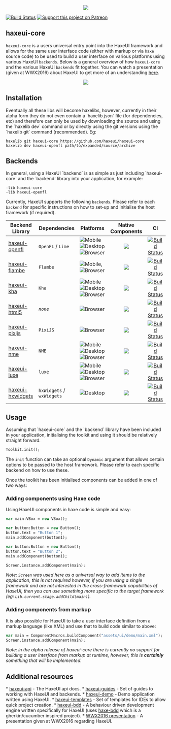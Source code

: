<p align="center">
  <img src="https://dl.dropboxusercontent.com/u/26678671/haxeui2-warning.png"/>
</p>

[![Build Status](https://travis-ci.org/haxeui/haxeui-core.svg?branch=master)](https://travis-ci.org/haxeui/haxeui-core)
[![Support this project on Patreon](https://dl.dropboxusercontent.com/u/26678671/patreon_button.png)](https://www.patreon.com/haxeui)

<h2>haxeui-core</h2>

`haxeui-core` is a users universal entry point into the HaxeUI framework and allows for the same user interface code (either with markup or via `haxe` source code) to be used to build a user interface on various platforms using various HaxeUI `backends`. Below is a general overview of how `haxeui-core` and the various HaxeUI `backends` fit together. You can watch a presentation (given at WWX2016) about HaxeUI to get more of an understanding <a href="https://www.youtube.com/watch?v=L8J8qrR2VSg&feature=youtu.be">here</a>.

<p align="center">
  <img src="https://dl.dropboxusercontent.com/u/26678671/haxeui-overview.png"/>
</p>

<h2>Installation</h2>
Eventually all these libs will become haxelibs, however, currently in their alpha form they do not even contain a `haxelib.json` file (for dependencies, etc) and therefore can only be used by downloading the source and using the `haxelib dev` command or by directly using the git versions using the `haxelib git` command (recommended). Eg:

```
haxelib git haxeui-core https://github.com/haxeui/haxeui-core
haxelib dev haxeui-openfl path/to/expanded/source/archive
```


<h2>Backends</h2>
In general, using a HaxeUI `backend` is as simple as just including `haxeui-core` and the `backend` library into your application, for example:

```
-lib haxeui-core
-lib haxeui-openfl
```

Currently, HaxeUI supports the following `backends`. Please refer to each `backend` for specific instructions on how to set-up and initialise the host framework (if required).

| Backend Library                   | Dependencies        | Platforms | Native Components | CI |
| ------------- | -----------------------| ----------------- | :-----: | :------: |
| <a href="https://github.com/haxeui/haxeui-openfl">haxeui-openfl</a> | `OpenFL` / `Lime` | <img src="https://dl.dropboxusercontent.com/u/26678671/mobile.png" title="Mobile"> <img src="https://dl.dropboxusercontent.com/u/26678671/desktop.png" title="Desktop"> <img src="https://dl.dropboxusercontent.com/u/26678671/browser.png" title="Browser"> | <img src="https://dl.dropboxusercontent.com/u/26678671/cross.png"> | [![Build Status](https://travis-ci.org/haxeui/haxeui-openfl.svg?branch=master)](https://travis-ci.org/haxeui/haxeui-openfl) |
| <a href="https://github.com/haxeui/haxeui-flambe">haxeui-flambe</a> | `Flambe` | <img src="https://dl.dropboxusercontent.com/u/26678671/mobile.png" title="Mobile">, <img src="https://dl.dropboxusercontent.com/u/26678671/browser.png" title="Browser"> | <img src="https://dl.dropboxusercontent.com/u/26678671/cross.png"> | [![Build Status](https://travis-ci.org/haxeui/haxeui-flambe.svg?branch=master)](https://travis-ci.org/haxeui/haxeui-flambe) |
| <a href="https://github.com/haxeui/haxeui-kha">haxeui-kha</a> | `Kha` | <img src="https://dl.dropboxusercontent.com/u/26678671/mobile.png" title="Mobile"> <img src="https://dl.dropboxusercontent.com/u/26678671/desktop.png" title="Desktop"> <img src="https://dl.dropboxusercontent.com/u/26678671/browser.png" title="Browser"> | <img src="https://dl.dropboxusercontent.com/u/26678671/cross.png"> | [![Build Status](https://travis-ci.org/haxeui/haxeui-kha.svg?branch=master)](https://travis-ci.org/haxeui/haxeui-kha) |
| <a href="https://github.com/haxeui/haxeui-html5">haxeui-html5</a> | _`none`_ | <img src="https://dl.dropboxusercontent.com/u/26678671/browser.png" title="Browser"> | <img src="https://dl.dropboxusercontent.com/u/26678671/tick.png"> | [![Build Status](https://travis-ci.org/haxeui/haxeui-html5.svg?branch=master)](https://travis-ci.org/haxeui/haxeui-html5) |
| <a href="https://github.com/haxeui/haxeui-pixijs">haxeui-pixijs</a> | `PixiJS` | <img src="https://dl.dropboxusercontent.com/u/26678671/browser.png" title="Browser"> | <img src="https://dl.dropboxusercontent.com/u/26678671/cross.png"> | [![Build Status](https://travis-ci.org/haxeui/haxeui-pixijs.svg?branch=master)](https://travis-ci.org/haxeui/haxeui-pixijs) |
| <a href="https://github.com/haxeui/haxeui-nme">haxeui-nme</a> | `NME` | <img src="https://dl.dropboxusercontent.com/u/26678671/mobile.png" title="Mobile"> <img src="https://dl.dropboxusercontent.com/u/26678671/desktop.png" title="Desktop"> <img src="https://dl.dropboxusercontent.com/u/26678671/browser.png" title="Browser"> | <img src="https://dl.dropboxusercontent.com/u/26678671/cross.png"> | [![Build Status](https://travis-ci.org/haxeui/haxeui-nme.svg?branch=master)](https://travis-ci.org/haxeui/haxeui-nme) |
| <a href="https://github.com/haxeui/haxeui-luxe">haxeui-luxe</a> | `luxe` | <img src="https://dl.dropboxusercontent.com/u/26678671/mobile.png" title="Mobile"> <img src="https://dl.dropboxusercontent.com/u/26678671/desktop.png" title="Desktop"> <img src="https://dl.dropboxusercontent.com/u/26678671/browser.png" title="Browser"> | <img src="https://dl.dropboxusercontent.com/u/26678671/cross.png"> | [![Build Status](https://travis-ci.org/haxeui/haxeui-luxe.svg?branch=master)](https://travis-ci.org/haxeui/haxeui-luxe) |
| <a href="https://github.com/haxeui/haxeui-hxwidgets">haxeui-hxwidgets</a> | `hxWidgets` / `wxWidgets` | <img src="https://dl.dropboxusercontent.com/u/26678671/desktop.png" title="Desktop"> | <img src="https://dl.dropboxusercontent.com/u/26678671/tick.png"> | [![Build Status](https://travis-ci.org/haxeui/haxeui-hxwidgets.svg?branch=master)](https://travis-ci.org/haxeui/haxeui-hxwidgets) |


<h2>Usage</h2>
Assuming that `haxeui-core` and the `backend` library have been included in your application, initialising the toolkit and using it should be relatively straight forward:

```haxe
Toolkit.init();
```

The `init` function can take an optional `Dynamic` argument that allows certain options to be passed to the host framework. Please refer to each specific backend on how to use these. 

Once the toolkit has been initialised components can be added in one of two ways:

<h3>Adding components using Haxe code</h3>
Using HaxeUI components in haxe code is simple and easy:

```haxe
var main:VBox = new VBox();

var button:Button = new Button();
button.text = "Button 1";
main.addComponent(button1);

var button:Button = new Button();
button.text = "Button 2";
main.addComponent(button1);

Screen.instance.addComponent(main);
```

_Note: `Screen` was used here as a universal way to add items to the application, this is not required however, if you are using a single framework and are not interested in the cross-framework capabilities of HaxeUI, then you can use something more specific to the target framework (eg: `Lib.current.stage.addChild(main)`)._

<h3>Adding components from markup</h3>
It is also possible for HaxeUI to take a user interface definition from a markup language (like XML) and use that to build code similar to above:

```haxe
var main = ComponentMacros.buildComponent("assets/ui/demo/main.xml");
Screen.instance.addComponent(main);
```

_Note: in the alpha release of haxeui-core there is currently no support for building a user interface from markup at runtime, however, this is **certainly** something that will be implemented._

<h2>Additional resources</h2>
* <a href="http://haxeui.github.io/haxeui-api/">haxeui-api</a> - The HaxeUI api docs.
* <a href="https://github.com/haxeui/haxeui-guides">haxeui-guides</a> - Set of guides to working with HaxeUI and backends.
* <a href="https://github.com/haxeui/haxeui-demo">haxeui-demo</a> - Demo application written using HaxeUI.
* <a href="https://github.com/haxeui/haxeui-templates">haxeui-templates</a> - Set of templates for IDEs to allow quick project creation.
* <a href="https://github.com/haxeui/haxeui-bdd">haxeui-bdd</a> - A behaviour driven development engine written specifically for HaxeUI (uses <a href="https://github.com/haxeui/haxe-bdd">haxe-bdd</a> which is a gherkin/cucumber inspired project).
* <a href="https://www.youtube.com/watch?v=L8J8qrR2VSg&feature=youtu.be">WWX2016 presentation</a> - A presentation given at WWX2016 regarding HaxeUI.

